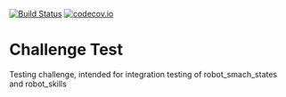[![Build Status](https://travis-ci.org/tue-robotics/challenge_test.svg?branch=master)](https://travis-ci.org/tue-robotics/challenge_test) [![codecov.io](https://codecov.io/github/tue-robotics/challenge_test/coverage.svg?branch=master)](https://codecov.io/github/tue-robotics/challenge_test?branch=master)
# Challenge Test

Testing challenge, intended for integration testing of robot_smach_states and robot_skills
